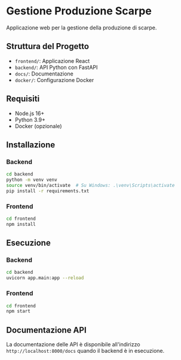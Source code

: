 # Gestione Produzione Scarpe

Applicazione web per la gestione della produzione di scarpe.

## Struttura del Progetto

- `frontend/`: Applicazione React
- `backend/`: API Python con FastAPI
- `docs/`: Documentazione
- `docker/`: Configurazione Docker

## Requisiti

- Node.js 16+
- Python 3.9+
- Docker (opzionale)

## Installazione

### Backend

```bash
cd backend
python -m venv venv
source venv/bin/activate  # Su Windows: .\venv\Scripts\activate
pip install -r requirements.txt
```

### Frontend

```bash
cd frontend
npm install
```

## Esecuzione

### Backend

```bash
cd backend
uvicorn app.main:app --reload
```

### Frontend

```bash
cd frontend
npm start
```

## Documentazione API

La documentazione delle API è disponibile all'indirizzo `http://localhost:8000/docs` quando il backend è in esecuzione.
